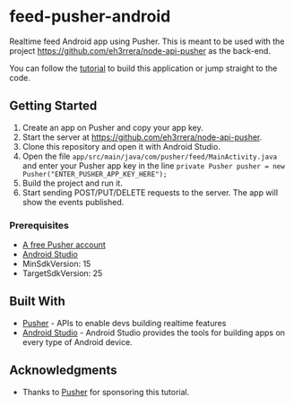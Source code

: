 # feed-pusher-android
Realtime feed Android app using Pusher. This is meant to be used with the project https://github.com/eh3rrera/node-api-pusher as the back-end.

You can follow the [tutorial](https://pusher.com/tutorials/activity-feed-android/) to build this application or jump straight to the code.

## Getting Started
1. Create an app on Pusher and copy your app key.
2. Start the server at https://github.com/eh3rrera/node-api-pusher.
3. Clone this repository and open it with Android Studio.
4. Open the file `app/src/main/java/com/pusher/feed/MainActivity.java` and enter your Pusher app key in the line `private Pusher pusher = new Pusher("ENTER_PUSHER_APP_KEY_HERE");`
5. Build the project and run it.
6. Start sending POST/PUT/DELETE requests to the server.  The app will show the events published.

### Prerequisites

- [A free Pusher account](https://pusher.com)
- [Android Studio](https://developer.android.com/studio/index.html)
- MinSdkVersion: 15
- TargetSdkVersion: 25

## Built With

* [Pusher](https://pusher.com/) - APIs to enable devs building realtime features
* [Android Studio](https://developer.android.com/studio/index.html) - Android Studio provides the tools for building apps on every type of Android device.

## Acknowledgments

* Thanks to [Pusher](https://pusher.com/) for sponsoring this tutorial.
